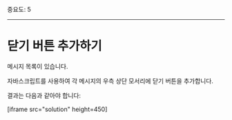 중요도: 5

---

# 닫기 버튼 추가하기

메시지 목록이 있습니다.

자바스크립트를 사용하여 각 메시지의 우측 상단 모서리에 닫기 버튼을 추가합니다.

결과는 다음과 같아야 합니다:

[iframe src="solution" height=450]
